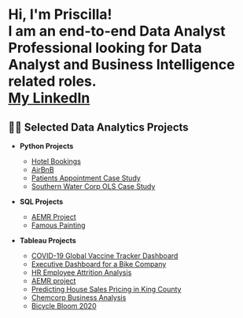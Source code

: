 <h1>Hi, I'm Priscilla! <br/>I am an end-to-end Data Analyst Professional looking for  Data Analyst and Business Intelligence related roles. <br/> <a href="<a href="https://www.linkedin.com/in/priscilla-annor-gyamfi/">My LinkedIn</a></h1>

<h2>👨‍💻 Selected Data Analytics Projects</h2>

- <b>Python Projects</b>
  - [Hotel Bookings](https://github.com/PriscillaAnnor-Gyamfi/Hotel-Bookings)
  - [AirBnB ](https://github.com/PriscillaAnnor-Gyamfi/AirBnB)
  - [Patients Appointment Case Study ](https://github.com/PriscillaAnnor-Gyamfi/Patients_Appointment)
  - [Southern Water Corp OLS Case Study](https://github.com/PriscillaAnnor-Gyamfi/Southern-Water-Corp-OLS-Case-Study)
  

- <b>SQL Projects</b>
  - [AEMR Project](https://github.com/PriscillaAnnor-Gyamfi/AEMR-Case-Study)
  - [Famous Painting](https://github.com/PriscillaAnnor-Gyamfi/Famous-Painting)
 
    
- <b>Tableau Projects</b>
  - [COVID-19 Global Vaccine Tracker Dashboard](https://github.com/PriscillaAnnor-Gyamfi/COVID-19-Global-Vaccine-Tracker)
  - [Executive Dashboard for a Bike Company](https://github.com/PriscillaAnnor-Gyamfi/Executive-Dashboard-for-a-Bicycle-Company/blob/main/README.md)
  - [HR Employee Attrition Analysis](https://github.com/PriscillaAnnor-Gyamfi/HR-Employee-Attrition)
  - [AEMR project](https://github.com/PriscillaAnnor-Gyamfi/AEMR-Case-Study)
  - [Predicting House Sales Pricing in King County ](https://github.com/PriscillaAnnor-Gyamfi/Predicting-House-Sales-Price-In-King-County)
  - [Chemcorp Business Analysis](https://github.com/PriscillaAnnor-Gyamfi/Chemcorp-Business-Analysis)
  - [Bicycle Bloom 2020](https://github.com/PriscillaAnnor-Gyamfi/BicycleBloom)
  
<!--- <b>Power BI Projects</b>
  - [Patients Emergency Room Visit Report](https://github.com/PriscillaAnnor-Gyamfi/Patients-Emergency-Room-Visit-Report) >!--
 
- <b>Excel Projects</b>
  - [Southern Water Corp (Financial, Economics & Statistics Analysis)](https://github.com/PriscillaAnnor-Gyamfi/Southern-Water-Corp-OLS-Case-Study/tree/main)
  - [Executive Dashboard](https://github.com/PriscillaAnnor-Gyamfi/Executive-Dashboard-/blob/main/README.md)

<h2>Education/Certifications</h2>

- [Google Data Analytics](https://i.imgur.com/rFjPjyu.png)
- [Healthcare Analytics](https://i.imgur.com/ZquHArc.png)
- [Springboard Data Analytics Bootcamp](https://i.imgur.com/g51mlV4.png)
  

<h2> 🤳 Connect with me:</h2>


[<img align="left" alt="JoshMadakor | LinkedIn" width="22px" src="https://cdn.jsdelivr.net/npm/simple-icons@v3/icons/linkedin.svg" />][linkedin]



[linkedin]: https://www.linkedin.com/in/priscilla-annor-gyamfi/

<!--

-->
